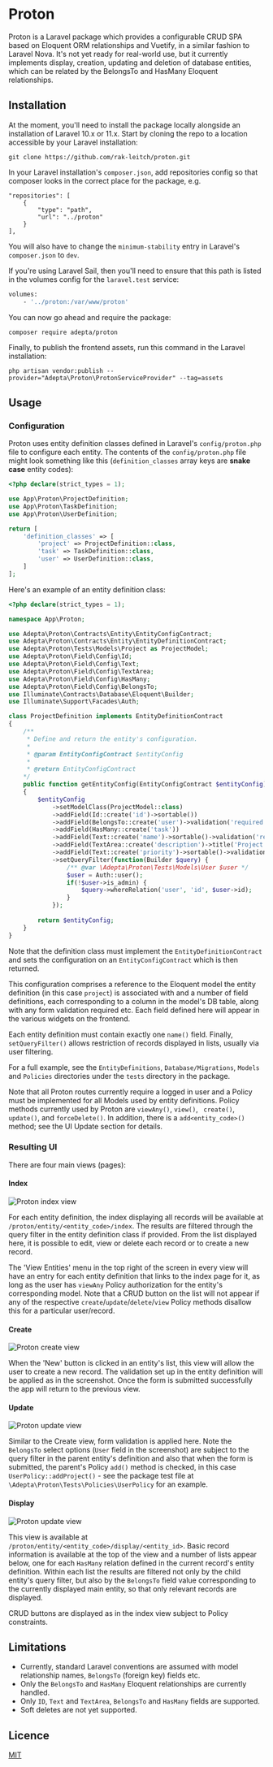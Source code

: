# Proton

Proton is a Laravel package which provides a configurable CRUD SPA based on Eloquent ORM relationships and Vuetify, in a similar fashion to Laravel Nova. It's not yet ready for real-world use, but it currently implements display, creation, updating and deletion of database entities, which can be related by the BelongsTo and HasMany Eloquent relationships. 

## Installation

At the moment, you'll need to install the package locally alongside an installation of Laravel 10.x or 11.x. Start by cloning the repo to a location accessible by your Laravel installation:

```
git clone https://github.com/rak-leitch/proton.git
```

In your Laravel installation's `composer.json`, add repositories config so that composer looks in the correct place for the package, e.g.

```
"repositories": [
    {
        "type": "path",
        "url": "../proton"
    }
],
```

You will also have to change the `minimum-stability` entry in Laravel's `composer.json` to `dev`.

If you're using Laravel Sail, then you'll need to ensure that this path is listed in the volumes config for the `laravel.test` service:

```bash
volumes:
    - '../proton:/var/www/proton'
```

You can now go ahead and require the package:

```
composer require adepta/proton
```

Finally, to publish the frontend assets, run this command in the Laravel installation:

```
php artisan vendor:publish --provider="Adepta\Proton\ProtonServiceProvider" --tag=assets
```

## Usage

### Configuration

Proton uses entity definition classes defined in Laravel's `config/proton.php` file to configure each entity. The contents of the `config/proton.php` file might look something like this (`definition_classes` array keys are __snake case__ entity codes):

```php
<?php declare(strict_types = 1);

use App\Proton\ProjectDefinition;
use App\Proton\TaskDefinition;
use App\Proton\UserDefinition;

return [
    'definition_classes' => [
        'project' => ProjectDefinition::class,
        'task' => TaskDefinition::class,
        'user' => UserDefinition::class,
    ]
];
```

Here's an example of an entity definition class:

```php
<?php declare(strict_types = 1);

namespace App\Proton;

use Adepta\Proton\Contracts\Entity\EntityConfigContract;
use Adepta\Proton\Contracts\Entity\EntityDefinitionContract;
use Adepta\Proton\Tests\Models\Project as ProjectModel;
use Adepta\Proton\Field\Config\Id;
use Adepta\Proton\Field\Config\Text;
use Adepta\Proton\Field\Config\TextArea;
use Adepta\Proton\Field\Config\HasMany;
use Adepta\Proton\Field\Config\BelongsTo;
use Illuminate\Contracts\Database\Eloquent\Builder;
use Illuminate\Support\Facades\Auth;

class ProjectDefinition implements EntityDefinitionContract
{    
    /**
     * Define and return the entity's configuration.
     * 
     * @param EntityConfigContract $entityConfig
     * 
     * @return EntityConfigContract
    */
    public function getEntityConfig(EntityConfigContract $entityConfig) : EntityConfigContract
    {
        $entityConfig
            ->setModelClass(ProjectModel::class)
            ->addField(Id::create('id')->sortable())
            ->addField(BelongsTo::create('user')->validation('required'))
            ->addField(HasMany::create('task'))
            ->addField(Text::create('name')->sortable()->validation('required')->name())
            ->addField(TextArea::create('description')->title('Project Description'))
            ->addField(Text::create('priority')->sortable()->validation('required'))
            ->setQueryFilter(function(Builder $query) {
                /** @var \Adepta\Proton\Tests\Models\User $user */
                $user = Auth::user();
                if(!$user->is_admin) {
                    $query->whereRelation('user', 'id', $user->id);
                }
            });
        
        return $entityConfig;
    }
}
```

Note that the definition class must implement the `EntityDefinitionContract` and sets the configuration on an `EntityConfigContract` which is then returned.

This configuration comprises a reference to the Eloquent model the entity definition (in this case `project`) is associated with and a number of field definitions, each corresponding to a column in the model's DB table, along with any form validation required etc. Each field defined here will appear in the various widgets on the frontend.

Each entity definition must contain exactly one `name()` field. Finally, `setQueryFilter()` allows restriction of records displayed in lists, usually via user filtering.

For a full example, see the `EntityDefinitions`, `Database/Migrations`, `Models` and `Policies` directories under the `tests` directory in the package.

Note that all Proton routes currently require a logged in user and a Policy must be implemented for all Models used by entity definitions. Policy methods currently used by Proton are `viewAny()`, `view()`, ` create()`, `update()`, and `forceDelete()`. In addition, there is a `add<entity_code>()` method; see the UI Update section for details.

### Resulting UI

There are four main views (pages):

#### Index

![Proton index view](https://filedn.com/lghqsCeu3YOjgUIe8IJkOjy/proton_screenshots/index.png)

For each entity definition, the index displaying all records will be available at `/proton/entity/<entity_code>/index`. The results are filtered through the query filter in the entity definition class if provided. From the list displayed here, it is possible to edit, view or delete each record or to create a new record. 

The 'View Entities' menu in the top right of the screen in every view will have an entry for each entity definition that links to the index page for it, as long as the user has `viewAny` Policy authorization for the entity's corresponding model. Note that a CRUD button on the list will not appear if any of the respective `create`/`update`/`delete`/`view` Policy methods disallow this for a particular user/record.

#### Create

![Proton create view](https://filedn.com/lghqsCeu3YOjgUIe8IJkOjy/proton_screenshots/create.png)

When the 'New' button is clicked in an entity's list, this view will allow the user to create a new record. The validation set up in the entity definition will be applied as in the screenshot. Once the form is submitted successfully the app will return to the previous view.

#### Update

![Proton update view](https://filedn.com/lghqsCeu3YOjgUIe8IJkOjy/proton_screenshots/update.png)

Similar to the Create view, form validation is applied here. Note the `BelongsTo` select options (`User` field in the screenshot) are subject to the query filter in the parent entity's definition and also that when the form is submitted, the parent's Policy `add()` method is checked, in this case `UserPolicy::addProject()` - see the package test file at `\Adepta\Proton\Tests\Policies\UserPolicy` for an example.

#### Display

![Proton update view](https://filedn.com/lghqsCeu3YOjgUIe8IJkOjy/proton_screenshots/display.png)

This view is available at `/proton/entity/<entity_code>/display/<entity_id>`. Basic record information is available at the top of the view and a number of lists appear below, one for each `HasMany` relation defined in the current record's entity definition. Within each list the results are filtered not only by the child entity's query filter, but also by the `BelongsTo` field value corresponding to the currently displayed main entity, so that only relevant records are displayed.

CRUD buttons are displayed as in the index view subject to Policy constraints.

## Limitations

- Currently, standard Laravel conventions are assumed with model relationship names, `BelongsTo` (foreign key) fields etc.
- Only the `BelongsTo` and `HasMany` Eloquent relationships are currently handled.
- Only `ID`, `Text` and `TextArea`, `BelongsTo` and `HasMany` fields are supported. 
- Soft deletes are not yet supported.

## Licence

[MIT](https://choosealicense.com/licenses/mit/)
